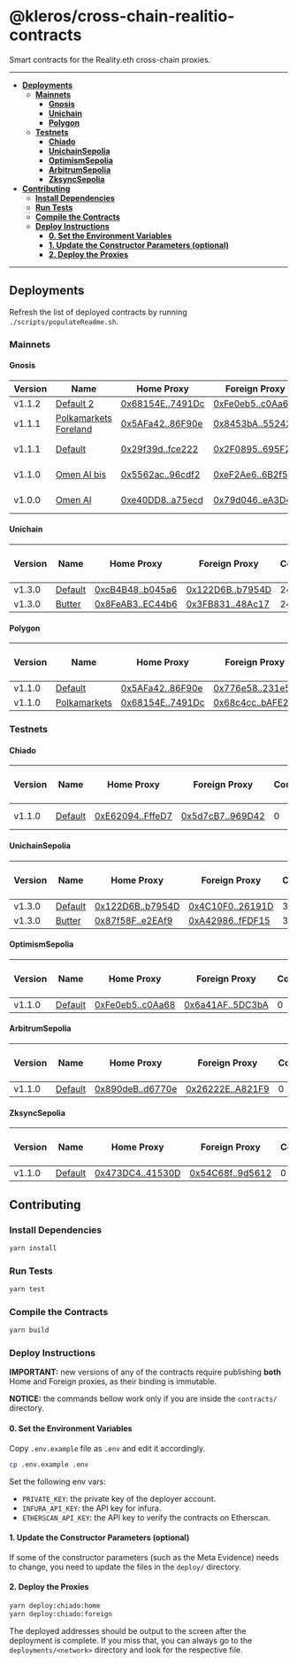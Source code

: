# @kleros/cross-chain-realitio-contracts

Smart contracts for the Reality.eth cross-chain proxies.

---
- **[Deployments](#deployments)**
  - **[Mainnets](#mainnets)**
    - **[Gnosis](#gnosis)**
    - **[Unichain](#unichain)**
    - **[Polygon](#polygon)**
  - **[Testnets](#testnets)**
    - **[Chiado](#chiado)**
    - **[UnichainSepolia](#unichainsepolia)**
    - **[OptimismSepolia](#optimismsepolia)**
    - **[ArbitrumSepolia](#arbitrumsepolia)**
    - **[ZksyncSepolia](#zksyncsepolia)**
- **[Contributing](#contributing)**
  - **[Install Dependencies](#installdependencies)**
  - **[Run Tests](#runtests)**
  - **[Compile the Contracts](#compilethecontracts)**
  - **[Deploy Instructions](#deployinstructions)**
    - **[0. Set the Environment Variables](#0settheenvironmentvariables)**
    - **[1. Update the Constructor Parameters (optional)](#1updatetheconstructorparametersoptional)**
    - **[2. Deploy the Proxies](#2deploytheproxies)**
---

## Deployments

Refresh the list of deployed contracts by running `./scripts/populateReadme.sh`.

### Mainnets

#### Gnosis

| Version | Name | Home Proxy | Foreign Proxy | CourtID | MinJurors | Reality | Terms of Service | Comment |
|---------|------|------------|---------------|---------|-----------|---------|------------------|---------|
| v1.1.2 | [Default 2](deployments/gnosis/RealitioProxy-v1.1.2.json#L6) | [0x68154E..7491Dc](https://gnosisscan.io/address/0x68154EA682f95BF582b80Dd6453FA401737491Dc) | [0xFe0eb5..c0Aa68](https://etherscan.io/address/0xFe0eb5fC686f929Eb26D541D75Bb59F816c0Aa68) | 0 | 31 | [RealityETH_v3_0](https://gnosisscan.io/address/0xE78996A233895bE74a66F451f1019cA9734205cc) | [seer](https://cdn.kleros.link/ipfs/QmPmRkXFUmzP4rq2YfD3wNwL8bg3WDxkYuvTP9A9UZm9gJ/seer-markets-resolution-policy.pdf) |  |
| v1.1.1 | [Polkamarkets Foreland](deployments/gnosis/RealitioProxy-v1.1.1.json#L6) | [0x5AFa42..86F90e](https://gnosisscan.io/address/0x5AFa42b30955f137e10f89dfb5EF1542a186F90e) | [0x8453bA..552425](https://etherscan.io/address/0x8453bA2C9eA5Bae36fDe6cBd61c12c05b6552425) | 0 | 5 | [RealityETH_ERC20_v3_0](https://gnosisscan.io/address/0x934326a86A99DaB25bB8329089ce73ed9c7c0E4a) | [default](https://cdn.kleros.link/ipfs/QmNV5NWwCudYKfiHuhdWxccrPyxs4DnbLGQace2oMKHkZv/Question_Resolution_Policy.pdf) | :warning: bad metadata |
| v1.1.1 | [Default](deployments/gnosis/RealitioProxy-v1.1.1.json#L29) | [0x29f39d..fce222](https://gnosisscan.io/address/0x29f39de98d750eb77b5fafb31b2837f079fce222) | [0x2F0895..695F21](https://etherscan.io/address/0x2F0895732bfacdCF2fdB19962fE609D0dA695F21) | 0 | 31 | [RealityETH_v3_0](https://gnosisscan.io/address/0xE78996A233895bE74a66F451f1019cA9734205cc) | [noAnswerTooSoon](https://cdn.kleros.link/ipfs/QmaUr6hnSVxYD899xdcn2GUVtXVjXoSXKZbce3zFtGWw4H/Question_Resolution_Policy.pdf) | :warning: bad metadata |
| v1.1.0 | [Omen AI bis](deployments/gnosis/RealitioProxy-v1.1.0.json#L6) | [0x5562ac..96cdf2](https://gnosisscan.io/address/0x5562ac605764dc4039fb6ab56a74f7321396cdf2) | [0xeF2Ae6..6B2f59](https://etherscan.io/address/0xeF2Ae6961Ec7F2105bc2693Bc32fA7b7386B2f59) | 0 | 31 | [Realitio_v2_1](https://gnosisscan.io/address/0x79e32aE03fb27B07C89c0c568F80287C01ca2E57) | [omen](https://cdn.kleros.link/ipfs/QmZM12kkguXFk2C94ykrKpambt4iUVKsVsxGxDEdLS68ws/omen-rules.pdf) | :warning: bad metadata |
| v1.0.0 | [Omen AI](deployments/gnosis/RealitioProxy-v1.0.0.json#L6) | [0xe40DD8..a75ecd](https://gnosisscan.io/address/0xe40DD83a262da3f56976038F1554Fe541Fa75ecd) | [0x79d046..eA3D49](https://etherscan.io/address/0x79d0464Ec27F67663DADf761432fC8DD0AeA3D49) | 0 | 500 | [Realitio_v2_1](https://gnosisscan.io/address/0x79e32aE03fb27B07C89c0c568F80287C01ca2E57) | [omen](https://cdn.kleros.link/ipfs/QmZM12kkguXFk2C94ykrKpambt4iUVKsVsxGxDEdLS68ws/omen-rules.pdf) | :warning: bad metadata |


#### Unichain

| Version | Name | Home Proxy | Foreign Proxy | CourtID | MinJurors | Reality | Terms of Service | Comment |
|---------|------|------------|---------------|---------|-----------|---------|------------------|---------|
| v1.3.0 | [Default](deployments/unichain/RealitioProxy-v1.3.0.json#L6) | [0xcB4B48..b045a6](https://uniscan.xyz/address/0xcB4B48d2A7a44247A00048963F169d2b4Ab045a6) | [0x122D6B..b7954D](https://etherscan.io/address/0x122D6B4197531bF4e9314fD00259b1dc1Db7954D) | 24 | 15 | [RealityUnverified](https://uniscan.xyz/address/0xB920dBedE88B42aA77eE55ebcE3671132ee856fC) | [default](https://cdn.kleros.link/ipfs/QmNV5NWwCudYKfiHuhdWxccrPyxs4DnbLGQace2oMKHkZv/Question_Resolution_Policy.pdf) |  |
| v1.3.0 | [Butter](deployments/unichain/RealitioProxy-v1.3.0.json#L29) | [0x8FeAB3..EC44b6](https://uniscan.xyz/address/0x8FeAB350A304140b1593A38a13607d122BEC44b6) | [0x3FB831..48Ac17](https://etherscan.io/address/0x3FB8314C628E9afE7677946D3E23443Ce748Ac17) | 24 | 15 | [RealityUnverified](https://uniscan.xyz/address/0xB920dBedE88B42aA77eE55ebcE3671132ee856fC) | [butter](https://cdn.kleros.link/ipfs/QmSv9ohhChMtyqwqsvfgeJtZQBWkwAboBc1n3UGvprfdd7/Conditional_Funding_Markets_-_Question_Resolution_Policy.pdf) |  |


#### Polygon

| Version | Name | Home Proxy | Foreign Proxy | CourtID | MinJurors | Reality | Terms of Service | Comment |
|---------|------|------------|---------------|---------|-----------|---------|------------------|---------|
| v1.1.0 | [Default](deployments/polygon/RealitioProxy-v1.1.0.json#L6) | [0x5AFa42..86F90e](https://polygonscan.com/address/0x5AFa42b30955f137e10f89dfb5EF1542a186F90e) | [0x776e58..231e52](https://etherscan.io/address/0x776e5853e3d61B2dFB22Bcf872a43bF9A1231e52) | 0 | 31 | [RealityETH_v3_0](https://polygonscan.com/address/0x60573B8DcE539aE5bF9aD7932310668997ef0428) | [default](https://cdn.kleros.link/ipfs/QmNV5NWwCudYKfiHuhdWxccrPyxs4DnbLGQace2oMKHkZv/Question_Resolution_Policy.pdf) |  |
| v1.1.0 | [Polkamarkets](deployments/polygon/RealitioProxy-v1.1.0.json#L29) | [0x68154E..7491Dc](https://polygonscan.com/address/0x68154EA682f95BF582b80Dd6453FA401737491Dc) | [0x68c4cc..bAFE28](https://etherscan.io/address/0x68c4cc21378301cfdd5702D66D58a036D7bAFE28) | 0 | 31 | [RealityETH_ERC20_v3_0](https://polygonscan.com/address/0x83d3f4769A19F1B43337888B0290F5473cf508b2) | [default](https://cdn.kleros.link/ipfs/QmNV5NWwCudYKfiHuhdWxccrPyxs4DnbLGQace2oMKHkZv/Question_Resolution_Policy.pdf) |  |


### Testnets

#### Chiado

| Version | Name | Home Proxy | Foreign Proxy | CourtID | MinJurors | Reality | Terms of Service | Comment |
|---------|------|------------|---------------|---------|-----------|---------|------------------|---------|
| v1.1.0 | [Default](deployments/chiado/RealitioProxy-v1.1.0.json#L6) | [0xE62094..FffeD7](https://gnosis-chiado.blockscout.com/address/0xE620947519E8102aa625BBB4669fE317c9FffeD7) | [0x5d7cB7..969D42](https://sepolia.etherscan.io/address/0x5d7cB72B31C080CF2de5f57fd38DedBeaf969D42) | 0 | 0 | [RealityUnverified](https://gnosis-chiado.blockscout.com/address/0x1E732a1C5e9181622DD5A931Ec6801889ce66185) | [default](https://cdn.kleros.link/ipfs/QmNV5NWwCudYKfiHuhdWxccrPyxs4DnbLGQace2oMKHkZv/Question_Resolution_Policy.pdf) | :warning: bad metadata |


#### UnichainSepolia

| Version | Name | Home Proxy | Foreign Proxy | CourtID | MinJurors | Reality | Terms of Service | Comment |
|---------|------|------------|---------------|---------|-----------|---------|------------------|---------|
| v1.3.0 | [Default](deployments/unichainSepolia/RealitioProxy-v1.3.0.json#L6) | [0x122D6B..b7954D](https://sepolia.uniscan.xyz/address/0x122D6B4197531bF4e9314fD00259b1dc1Db7954D) | [0x4C10F0..26191D](https://sepolia.etherscan.io/address/0x4C10F03E45e11F58Bd9561B6572a60aCc226191D) | 3 | 1 | [RealityETH_v3_0](https://sepolia.uniscan.xyz/address/0x8bF08aE62cbC9a48aaeB473a82DAE2e6D2628517) | [default](https://cdn.kleros.link/ipfs/QmNV5NWwCudYKfiHuhdWxccrPyxs4DnbLGQace2oMKHkZv/Question_Resolution_Policy.pdf) |  |
| v1.3.0 | [Butter](deployments/unichainSepolia/RealitioProxy-v1.3.0.json#L29) | [0x87f58F..e2EAf9](https://sepolia.uniscan.xyz/address/0x87f58F0dCF3c99BA2F3eB0604e5c335893e2EAf9) | [0xA42986..fFDF15](https://sepolia.etherscan.io/address/0xA42986c969B544A641100f959e67cd43b1fFDF15) | 3 | 1 | [RealityETH_v3_0](https://sepolia.uniscan.xyz/address/0x8bF08aE62cbC9a48aaeB473a82DAE2e6D2628517) | [butter](https://cdn.kleros.link/ipfs/QmSv9ohhChMtyqwqsvfgeJtZQBWkwAboBc1n3UGvprfdd7/Conditional_Funding_Markets_-_Question_Resolution_Policy.pdf) |  |


#### OptimismSepolia

| Version | Name | Home Proxy | Foreign Proxy | CourtID | MinJurors | Reality | Terms of Service | Comment |
|---------|------|------------|---------------|---------|-----------|---------|------------------|---------|
| v1.1.0 | [Default](deployments/optimismSepolia/RealitioProxy-v1.1.0.json#L6) | [0xFe0eb5..c0Aa68](https://sepolia-optimism.etherscan.io/address/0xFe0eb5fC686f929Eb26D541D75Bb59F816c0Aa68) | [0x6a41AF..5DC3bA](https://sepolia.etherscan.io/address/0x6a41AF8FC7f68bdd13B2c7D50824Ed49155DC3bA) | 0 | 0 | [RealityUnverified](https://sepolia-optimism.etherscan.io/address/0xeAD0ca922390a5E383A9D5Ba4366F7cfdc6f0dbA) | [default](https://cdn.kleros.link/ipfs/QmNV5NWwCudYKfiHuhdWxccrPyxs4DnbLGQace2oMKHkZv/Question_Resolution_Policy.pdf) |  |


#### ArbitrumSepolia

| Version | Name | Home Proxy | Foreign Proxy | CourtID | MinJurors | Reality | Terms of Service | Comment |
|---------|------|------------|---------------|---------|-----------|---------|------------------|---------|
| v1.1.0 | [Default](deployments/arbitrumSepolia/RealitioProxy-v1.1.0.json#L6) | [0x890deB..d6770e](https://sepolia.arbiscan.io/address/0x890deB4111F92fE9447e83aBEF1b754372d6770e) | [0x26222E..A821F9](https://sepolia.etherscan.io/address/0x26222Ec1F548953a4fEaE4C5A216337E26A821F9) | 0 | 0 | [RealityUnverified](https://sepolia.arbiscan.io/address/0xB78396EFaF0a177d125e9d45B2C6398Ac5f803B9) | [default](https://cdn.kleros.link/ipfs/QmNV5NWwCudYKfiHuhdWxccrPyxs4DnbLGQace2oMKHkZv/Question_Resolution_Policy.pdf) |  |


#### ZksyncSepolia

| Version | Name | Home Proxy | Foreign Proxy | CourtID | MinJurors | Reality | Terms of Service | Comment |
|---------|------|------------|---------------|---------|-----------|---------|------------------|---------|
| v1.1.0 | [Default](deployments/zksyncSepolia/RealitioProxy-v1.1.0.json#L6) | [0x473DC4..41530D](https://sepolia.explorer.zksync.io/address/0x473DC4158bEA5eB9a72b6e51Fa5668CE6A41530D) | [0x54C68f..9d5612](https://sepolia.etherscan.io/address/0x54C68fa979883d317C10F3cfDdc33522889d5612) | 0 | 0 | [RealityETH_zksync_v3_0](https://sepolia.explorer.zksync.io/address/0x4E346436e99fb7d6567A2bd024d8806Fc10d84D2) | [default](https://cdn.kleros.link/ipfs/QmNV5NWwCudYKfiHuhdWxccrPyxs4DnbLGQace2oMKHkZv/Question_Resolution_Policy.pdf) |  |


## Contributing

### Install Dependencies

```bash
yarn install
```

### Run Tests

```bash
yarn test
```

### Compile the Contracts

```bash
yarn build
```

### Deploy Instructions

**IMPORTANT:** new versions of any of the contracts require publishing **both** Home and Foreign proxies, as their binding is immutable.

**NOTICE:** the commands bellow work only if you are inside the `contracts/` directory.

#### 0. Set the Environment Variables

Copy `.env.example` file as `.env` and edit it accordingly.

```bash
cp .env.example .env
```

Set the following env vars:
- `PRIVATE_KEY`: the private key of the deployer account.
- `INFURA_API_KEY`: the API key for infura.
- `ETHERSCAN_API_KEY`: the API key to verify the contracts on Etherscan.

#### 1. Update the Constructor Parameters (optional)

If some of the constructor parameters (such as the Meta Evidence) needs to change, you need to update the files in the `deploy/` directory.

#### 2. Deploy the Proxies

```bash
yarn deploy:chiado:home
yarn deploy:chiado:foreign
```

The deployed addresses should be output to the screen after the deployment is complete.
If you miss that, you can always go to the `deployments/<network>` directory and look for the respective file.

